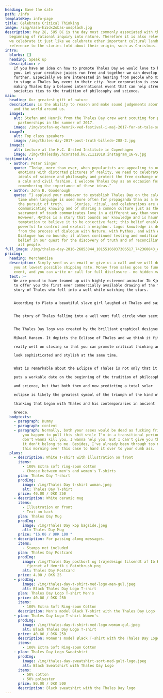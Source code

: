 ```yaml
---
heading: Save the date
path: /info
templateKey: info-page
title: Celebrate Critical Thinking
image: /img/nasa-hi5dx2obas-unsplash.jpg
description: May 28, 585 BC is the day most commonly associated with the
  beginning of rational inquiry into nature. Therefore it is also relevant that
  we celebrate it just like we celebrate other important cultural landmarks with
  reference to the stories told about their origin, such as Christmas.
intro:
  blurbs: []
  heading: Speak up
  description: >
    If you have an idea on how to promote Thales Day we would love to hear from
    you. Let your creative juices run free and together we can develop the event
    further. Especially we are interested in hearing from people who might like
    to stage a Thales Day event in their city. Your corporation is essential to
    making Thales Day a beloved international event that can help strengthen
    societies ties to the tradition of philosophy and science.
main:
  heading: Our greatest gift of nature
  description: is the ability to reason and make sound judgements about ourselves
    and the world around us.
  image1:
    alt: Stefan and Henrik from the Thales Day crew went scouting for potential
      partnerships in the summer of 2017.
    image: /img/stefan-og-henrik-ved-festival-i-maj-2017-for-at-tale-samarbjede-received_10158909195540093.jpeg
  image2:
    alt: Top class speakers
    image: /img/thales-day-2017-post-truth-billede-208-2.jpg
  image3:
    alt: Lecture at the H.C. Ørsted Institute in Copenhagen
    image: /img/thalesday.hcorsted.ku.21112018.instagram_16-9.jpg
testimonials:
  - author: Peter Singer
    quote: ”Today, more than ever, when popularists are appealing to our baser
      emotions with distorted pictures of reality, we need to celebrate the
      ideals of science and philosophy and protect the free exchange of ideas in
      a calm and civil fashion. I welcome Thales Day as an occasion for
      remembering the importance of these ideas.”
  - author: John B. Goodenough
    quote: “I applaud your endeavor to establish Thales Day on the calendar at a
      time when language is used more often for propaganda than as a medium for
      the pursuit of truth.     Stories, ritual, and celebrations are a way of
      communicating knowing and of sharing a common culture just as the
      sacrament of touch communicates love in a different way than words.
      However, Mythos is a story that bounds our knowledge and is haunted by its
      temptation to believe it to be objective fact; this belief enables the
      powerful to control and exploit a neighbor. Logos knowledge is derived
      from the process of dialogue with Nature, with Mythos, and with Adversary.
      Dialogue has no bounds; it allows continued testing and modification of
      belief in our quest for the discovery of truth and of reconciliation with
      all people.
full_image: /img/thales-day-2016-26853844_10155166037306517_742360843_o.jpg
pricing:
  heading: Merchandise
  description: Simply send us an email or give us a call and we will deliver to
    you at lowest possible shipping rate. Money from sales goes to funding the
    event, and you can write or call for full disclosure - no hidden variables.
  text: >-
    We are proud to have teamed up with highly esteemed animator Ib Kjeldsmark
    to offer you the first ever commercially available drawing of the famous
    story of Thales who fell into a well while watching the stars.


    According to Plato a beautiful slave girl laughed at Thales and said, "You are so occupied with what is going on in the sky that you cannot see what is at your feet." Can you spot her in Kjeldsmark's original design?   


    The story of Thales falling into a well went full circle when seemingly retold in a famous quote by the most famous scientist of the 21st century, Steven Hawking. He reminds us to, "Look up at the stars and not down at your feet. Try to make sense of what you see, and wonder about what makes the universe exist. Be curious." 


    The Thales Day logo was created by the brilliant graphical designer

    Mikael Hansen. It depicts the Eclipse of Thales and we think it fits

    really well on closing so that you can promote critical thinking and

    look sophisticated and stylish at the same time.


    What is remarkable about the Eclipse of Thales is not only that it

    puts a workable date on the beginning of the tradition of philosophy

    and science, but that both then and now predicting a total solar

    eclipse is likely the greatest symbol of the triumph of the kind of

    thinking that began with Thales and his contemporaries in ancient

    Greece.
  bodytexts:
    - paragraph: Dummy
    - paragraph: content
    - paragraph: Normally, both your asses would be dead as fucking fried chicken, but
        you happen to pull this shit while I'm in a transitional period so I
        don't wanna kill you, I wanna help you. But I can't give you this case,
        it don't belong to me. Besides, I've already been through too much shit
        this morning over this case to hand it over to your dumb ass.
  plans:
    - description: White T-shirt with illustration on front
      items:
        - 100% Extra soft ring-spun cotton
        - Choose between men's and women's T-shirts
      plan: Thales Day T-shirt
      prodImg:
        image: /img/Thales Day t-shirt woman.jpeg
        alt: Thales Day T-shirt
      price: 40.00 / DKK 250
    - description: White ceramic mug
      items:
        - Illustration on front
        - Text on back
      plan: Thales Day Mug
      prodImg:
        image: /img/Thales Day kop bagside.jpeg
        alt: Thales Day Mug
      price: "16.00 / DKK 100 "
    - description: For passing along messages.
      items:
        - Stamps not included
      plan: Thales Day Postcard
      prodImg:
        image: /img/Thales Day postkort og trøjedesign tilsendt af Ib Kjeldsmark Årstal
          fjernet af Henrik i Paintbrush.png
        alt: Thales Day Postcard
      price: 4.00 / DKK 25
    - prodImg:
        image: /img/thales-day-t-shirt-med-logo-men-gul.jpeg
        alt: Black Thales Day Logo T-shirt
      plan: Thales Day Logo T-shirt Men's
      price: 40.00 / DKK 250
      items:
        - 100% Extra Soft Ring-spun Cotton
      description: Men's model Black T-shirt with the Thales Day Logo
    - plan: Thales Day Logo T-shirt Women's
      prodImg:
        image: /img/thales-day-t-shirt-med-logo-woman-gul.jpeg
        alt: Black Thales Day Logo T-shirt
      price: 40.00 / DKK 250
      description: Women's model Black T-shirt with the Thales Day Logo
      items:
        - 100% Extra Soft Ring-spun Cotton
    - plan: Thales Day Logo Sweatshirt
      prodImg:
        image: /img/thales-day-sweatshirt-sort-med-gult-logo.jpeg
        alt: Black Sweatshirt with Thales Day Logo
      items:
        - 50% cotton
        - 50% polyester
      price: 80.00 / DKK 500
      description: Black sweatshirt with the Thales Day logo
---
```

